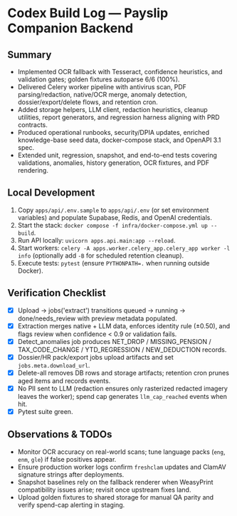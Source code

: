 # Codex Build Log — Payslip Companion Backend

## Summary
- Implemented OCR fallback with Tesseract, confidence heuristics, and validation gates; golden fixtures autoparse 6/6 (100%).
- Delivered Celery worker pipeline with antivirus scan, PDF parsing/redaction, native/OCR merge, anomaly detection, dossier/export/delete flows, and retention cron.
- Added storage helpers, LLM client, redaction heuristics, cleanup utilities, report generators, and regression harness aligning with PRD contracts.
- Produced operational runbooks, security/DPIA updates, enriched knowledge-base seed data, docker-compose stack, and OpenAPI 3.1 spec.
- Extended unit, regression, snapshot, and end-to-end tests covering validations, anomalies, history generation, OCR fixtures, and PDF rendering.

## Local Development
1. Copy `apps/api/.env.sample` to `apps/api/.env` (or set environment variables) and populate Supabase, Redis, and OpenAI credentials.
2. Start the stack: `docker compose -f infra/docker-compose.yml up --build`.
3. Run API locally: `uvicorn apps.api.main:app --reload`.
4. Start workers: `celery -A apps.worker.celery_app.celery_app worker -l info` (optionally add `-B` for scheduled retention cleanup).
5. Execute tests: `pytest` (ensure `PYTHONPATH=.` when running outside Docker).

## Verification Checklist
- [x] Upload → jobs('extract') transitions queued → running → done/needs_review with preview metadata populated.
- [x] Extraction merges native + LLM data, enforces identity rule (±0.50), and flags review when confidence < 0.9 or validation fails.
- [x] Detect_anomalies job produces NET_DROP / MISSING_PENSION / TAX_CODE_CHANGE / YTD_REGRESSION / NEW_DEDUCTION records.
- [x] Dossier/HR pack/export jobs upload artifacts and set `jobs.meta.download_url`.
- [x] Delete-all removes DB rows and storage artifacts; retention cron prunes aged items and records events.
- [x] No PII sent to LLM (redaction ensures only rasterized redacted imagery leaves the worker); spend cap generates `llm_cap_reached` events when hit.
- [x] Pytest suite green.

## Observations & TODOs
- Monitor OCR accuracy on real-world scans; tune language packs (`eng`, `enm`, `gle`) if false positives appear.
- Ensure production worker logs confirm `freshclam` updates and ClamAV signature strings after deployments.
- Snapshot baselines rely on the fallback renderer when WeasyPrint compatibility issues arise; revisit once upstream fixes land.
- Upload golden fixtures to shared storage for manual QA parity and verify spend-cap alerting in staging.
